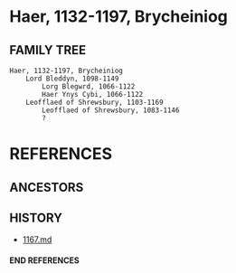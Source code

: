# Haer, 1132-1197, Brycheiniog

## FAMILY TREE
```
Haer, 1132-1197, Brycheiniog
	Lord Bleddyn, 1098-1149
		Lorg Blegwrd, 1066-1122
		Haer Ynys Cybi, 1066-1122
	Leofflaed of Shrewsbury, 1103-1169
		Leofflaed of Shrewsbury, 1083-1146
		?
```


# REFERENCES

## ANCESTORS

## HISTORY
* [1167.md](../h/1167.md)

#### END REFERENCES
